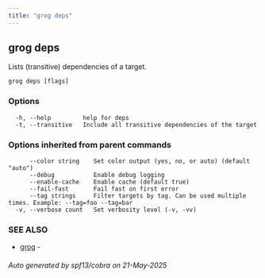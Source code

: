 ```yaml
---
title: "grog deps"
---
```


## grog deps

Lists (transitive) dependencies of a target.

```
grog deps [flags]
```

### Options

```
  -h, --help         help for deps
  -t, --transitive   Include all transitive dependencies of the target
```

### Options inherited from parent commands

```
      --color string    Set color output (yes, no, or auto) (default "auto")
      --debug           Enable debug logging
      --enable-cache    Enable cache (default true)
      --fail-fast       Fail fast on first error
      --tag strings     Filter targets by tag. Can be used multiple times. Example: --tag=foo --tag=bar
  -v, --verbose count   Set verbosity level (-v, -vv)
```

### SEE ALSO

- [grog](/reference/cli/grog/) -

###### Auto generated by spf13/cobra on 21-May-2025
